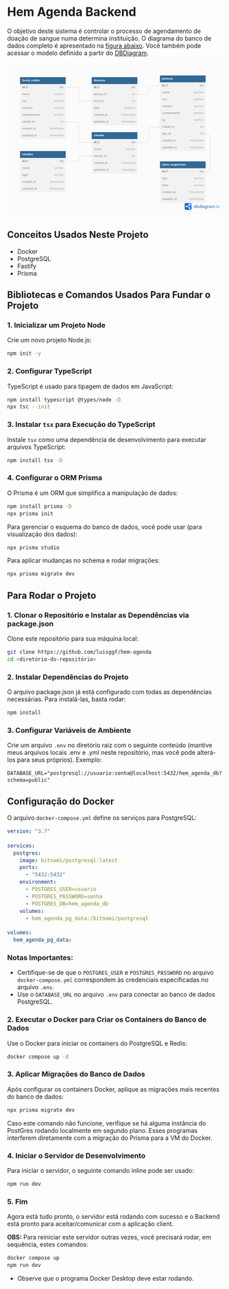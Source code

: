 # Hem Agenda Backend

O objetivo deste sistema é controlar o processo de agendamento de doação de sangue numa determina instituição. O diagrama do banco de dados completo é apresentado na [figura abaixo](./database-model/CSI606-sistema-doacao-sangue.png). Você também pode acessar o modelo definido a partir do [DBDiagram](https://dbdiagram.io/d/CSI606-sistema-doacao-sangue-630d077e0911f91ba5ecf743).

![Diagrama completo do banco de dados](./database-model/db_model.png)


## Conceitos Usados Neste Projeto

- Docker
- PostgreSQL
- Fastify
- Prisma

## Bibliotecas e Comandos Usados Para Fundar o Projeto

### 1. Inicializar um Projeto Node

Crie um novo projeto Node.js:

```bash
npm init -y
````

### 2. Configurar TypeScript

TypeScript é usado para tipagem de dados em JavaScript:

```bash
npm install typescript @types/node -D
npx tsc --init
```

### 3. Instalar `tsx` para Execução do TypeScript

Instale `tsx` como uma dependência de desenvolvimento para executar arquivos TypeScript:

```bash
npm install tsx -D
```

### 4. Configurar o ORM Prisma

O Prisma é um ORM que simplifica a manipulação de dados:

```bash
npm install prisma -D
npx prisma init
```

Para gerenciar o esquema do banco de dados, você pode usar (para visualização dos dados):

```bash
npx prisma studio
```

Para aplicar mudanças no schema e rodar migrações:

```bash
npx prisma migrate dev
```

## Para Rodar o Projeto

### 1. Clonar o Repositório e Instalar as Dependências via package.json

Clone este repositório para sua máquina local:

```bash
git clone https://github.com/luisggf/hem-agenda
cd <diretório-do-repositório>
```

### 2. Instalar Dependências do Projeto

O arquivo package.json já está configurado com todas as dependências necessárias. Para instalá-las, basta rodar:

```bash
npm install
```

### 3. Configurar Variáveis de Ambiente

Crie um arquivo `.env` no diretório raiz com o seguinte conteúdo (mantive meus arquivos locais .env e .yml neste repositório, mas você pode alterá-los para seus próprios). Exemplo:

```env
DATABASE_URL="postgresql://usuario:senha@localhost:5432/hem_agenda_db?schema=public"
```

## Configuração do Docker

O arquivo `docker-compose.yml` define os serviços para PostgreSQL:

```yaml
version: "3.7"

services:
  postgres:
    image: bitnami/postgresql:latest
    ports:
      - "5432:5432"
    environment:
      - POSTGRES_USER=usuario
      - POSTGRES_PASSWORD=senha
      - POSTGRES_DB=hem_agenda_db
    volumes:
      - hem_agenda_pg_data:/bitnami/postgresql

volumes:
  hem_agenda_pg_data:

```

### Notas Importantes:

- Certifique-se de que o `POSTGRES_USER` e `POSTGRES_PASSWORD` no arquivo `docker-compose.yml` correspondem às credenciais especificadas no arquivo `.env`.
- Use o `DATABASE_URL` no arquivo `.env` para conectar ao banco de dados PostgreSQL.

### 2. Executar o Docker para Criar os Containers do Banco de Dados

Use o Docker para iniciar os containers do PostgreSQL e Redis:

```bash
docker compose up -d
```

### 3. Aplicar Migrações do Banco de Dados

Após configurar os containers Docker, aplique as migrações mais recentes do banco de dados:

```bash
npx prisma migrate dev
```

Caso este comando não funcione, verifique se há alguma instância do PostGres rodando localmente em segundo plano. Esses programas interferem diretamente com a migração do Prisma para a VM do Docker.

### 4. Iniciar o Servidor de Desenvolvimento

Para iniciar o servidor, o seguinte comando inline pode ser usado:

```bash
npm run dev
```

### 5. Fim

Agora está tudo pronto, o servidor está rodando com sucesso e o Backend está pronto para aceitar/comunicar com a aplicação client.

**OBS:** Para reiniciar este servidor outras vezes, você precisará rodar, em sequência, estes comandos:

```bash
docker compose up
npm run dev
```

- Observe que o programa Docker Desktop deve estar rodando.
